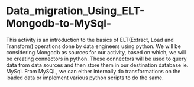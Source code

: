 # Data_migration_Using_ELT-Mongodb-to-MySql-
This activity is an introduction to the basics of ELT(Extract, Load and Transform) operations done by data engineers using python. We will be considering Mongodb as sources for our activity, based on which, we will be creating connectors in python. These connectors will be used to query data from data sources and then store them in our destination database ie. MySql. From MySQL, we can either internally do transformations on the loaded data or implement various python scripts to do the same.
